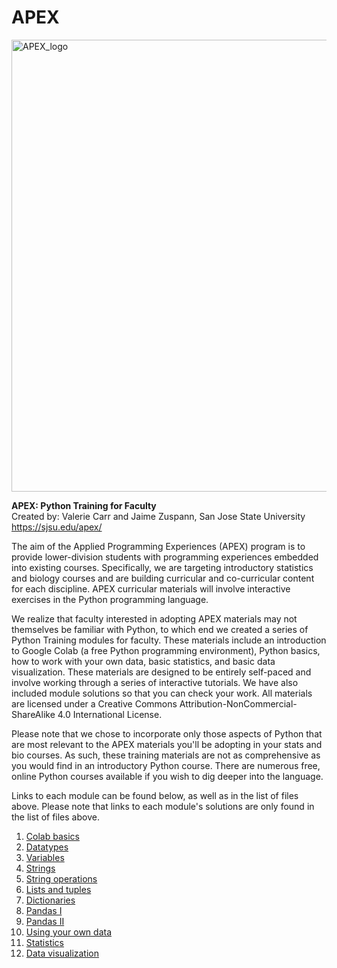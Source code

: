 # APEX
<img width="723" alt="APEX_logo" src="https://user-images.githubusercontent.com/2983063/184194594-69eb02a0-13e8-4f1e-85c2-d2832a40a241.png">

**APEX: Python Training for Faculty**  
Created by: Valerie Carr and Jaime Zuspann, San Jose State University  
https://sjsu.edu/apex/

The aim of the Applied Programming Experiences (APEX) program is to provide lower-division students with programming experiences embedded into existing courses. Specifically, we are targeting introductory statistics and biology courses and are building curricular and co-curricular content for each discipline. APEX curricular materials will involve interactive exercises in the Python programming language.

We realize that faculty interested in adopting APEX materials may not themselves be familiar with Python, to which end we created a series of Python Training modules for faculty. These materials include an introduction to Google Colab (a free Python programming environment), Python basics, how to work with your own data, basic statistics, and basic data visualization. These materials are designed to be entirely self-paced and involve working through a series of interactive tutorials. We have also included module solutions so that you can check your work. All materials are licensed under a Creative Commons Attribution-NonCommercial-ShareAlike 4.0 International License.

Please note that we chose to incorporate only those aspects of Python that are most relevant to the APEX materials you'll be adopting in your stats and bio courses. As such, these training materials are not as comprehensive as you would find in an introductory Python course. There are numerous free, online Python courses available if you wish to dig deeper into the language.

Links to each module can be found below, as well as in the list of files above. Please note that links to each module's solutions are only found in the list of files above.

1. [Colab basics](https://colab.research.google.com/github/JaimeAdele/APEX/blob/main/Module1_colab.ipynb)
2. [Datatypes](https://colab.research.google.com/github/JaimeAdele/APEX/blob/main/Module2_datatypes.ipynb)
3. [Variables](https://colab.research.google.com/github/JaimeAdele/APEX/blob/main/Module3_variables.ipynb)
4. [Strings](https://colab.research.google.com/github/JaimeAdele/APEX/blob/main/Module4_strings.ipynb)
5. [String operations](https://colab.research.google.com/github/JaimeAdele/APEX/blob/main/Module5_string_operations.ipynb)
6. [Lists and tuples](https://colab.research.google.com/github/JaimeAdele/APEX/blob/main/Module6_lists_and_tuples.ipynb)
7. [Dictionaries](https://colab.research.google.com/github/JaimeAdele/APEX/blob/main/Module7_dictionaries.ipynb)
8. [Pandas I](https://colab.research.google.com/github/JaimeAdele/APEX/blob/main/Module8_pandas1.ipynb)
9. [Pandas II](https://colab.research.google.com/github/JaimeAdele/APEX/blob/main/Module9_pandas2.ipynb)
10. [Using your own data](https://colab.research.google.com/github/JaimeAdele/APEX/blob/main/Module10_your_own_data.ipynb)
11. [Statistics](https://colab.research.google.com/github/JaimeAdele/APEX/blob/main/Module11_statistics.ipynb)
12. [Data visualization](https://colab.research.google.com/github/JaimeAdele/APEX/blob/main/Module12_data_visualization.ipynb)
